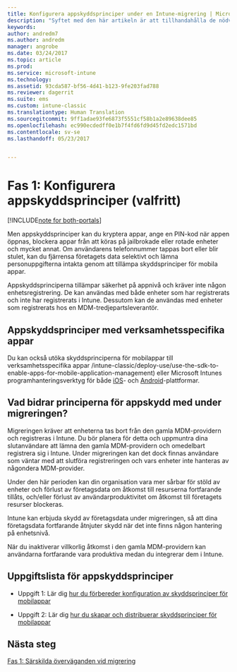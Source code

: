 ```yaml
---
title: Konfigurera appskyddsprinciper under en Intune-migrering | Microsoft Docs
description: "Syftet med den här artikeln är att tillhandahålla de nödvändig åtgärder som krävs för att konfigurera appskyddsprinciper under en Intune-migrering."
keywords: 
author: andredm7
ms.author: andredm
manager: angrobe
ms.date: 03/24/2017
ms.topic: article
ms.prod: 
ms.service: microsoft-intune
ms.technology: 
ms.assetid: 93cda587-bf56-4d41-b123-9fe203fad788
ms.reviewer: dagerrit
ms.suite: ems
ms.custom: intune-classic
ms.translationtype: Human Translation
ms.sourcegitcommit: 9ff1adae93fe6873f5551cf58b1a2e89638dee85
ms.openlocfilehash: ec990ecdedff0e1b7f4fd6fd9d45fd2edc1571bd
ms.contentlocale: sv-se
ms.lasthandoff: 05/23/2017


---
```


# <a name="phase-1-configure-app-protection-policies-optional"></a>Fas 1: Konfigurera appskyddsprinciper (valfritt)

[!INCLUDE[note for both-portals](../includes/note-for-both-portals.md)]

Men appskyddsprinciper kan du kryptera appar, ange en PIN-kod när appen öppnas, blockera appar från att köras på jailbrokade eller rotade enheter och mycket annat. Om användarens telefonnummer tappas bort eller blir stulet, kan du fjärrensa företagets data selektivt och lämna personuppgifterna intakta genom att tillämpa skyddsprinciper för mobila appar.

Appskyddsprinciperna tillämpar säkerhet på appnivå och kräver inte någon enhetsregistrering. De kan användas med både enheter som har registrerats och inte har registrerats i Intune. Dessutom kan de användas med enheter som registrerats hos en MDM-tredjepartsleverantör.

## <a name="app-protection-policies-with-lob-apps"></a>Appskyddsprinciper med verksamhetsspecifika appar

Du kan också utöka skyddsprinciperna för mobilappar till verksamhetsspecifika appar /intune-classic/deploy-use/use-the-sdk-to-enable-apps-for-mobile-application-management) eller Microsoft Intunes programhanteringsverktyg för både [iOS](https://www.microsoft.com/download/details.aspx?id=45218&751be11f-ede8-5a0c-058c-2ee190a24fa6=True)- och [Android](https://www.microsoft.com/download/details.aspx?id=47267)-plattformar.

## <a name="how-do-app-protection-policies-help-during-migration"></a>Vad bidrar principerna för appskydd med under migreringen?

Migreringen kräver att enheterna tas bort från den gamla MDM-providern och registreras i Intune. Du bör planera för detta och uppmuntra dina slutanvändare att lämna den gamla MDM-providern och omedelbart registrera sig i Intune. Under migreringen kan det dock finnas användare som väntar med att slutföra registreringen och vars enheter inte hanteras av någondera MDM-provider.

Under den här perioden kan din organisation vara mer sårbar för stöld av enheter och förlust av företagsdata om åtkomst till resurserna fortfarande tillåts, och/eller förlust av användarproduktivitet om åtkomst till företagets resurser blockeras.

Intune kan erbjuda skydd av företagsdata under migreringen, så att dina företagsdata fortfarande åtnjuter skydd när det inte finns någon hantering på enhetsnivå.

När du inaktiverar villkorlig åtkomst i den gamla MDM-providern kan användarna fortfarande vara produktiva medan du integrerar dem i Intune.

## <a name="task-list-for-app-protection-policies"></a>Uppgiftslista för appskyddsprinciper

-   Uppgift 1: Lär dig [hur du förbereder konfiguration av skyddsprinciper för mobilappar](/intune-classic/deploy-use/get-ready-to-configure-mobile-app-management-policies-with-microsoft-intune)

-   Uppgift 2: Lär dig [hur du skapar och distribuerar skyddsprinciper för mobilappar](/intune-classic/deploy-use/create-and-deploy-mobile-app-management-policies-with-microsoft-intune)

## <a name="next-steps"></a>Nästa steg 

[Fas 1: Särskilda överväganden vid migrering](/intune-classic/plan-design/migration-phase1-special-migration-considerations)

